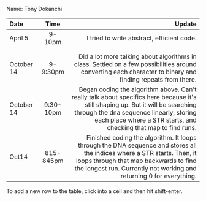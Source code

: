Name: Tony Dokanchi

| Date       |   Time    |                                                                                                                                                                                                                                         Update |
|:-----------|:---------:|----------------------------------------------------------------------------------------------------------------------------------------------------------------------------------------------------------------------------------------------:|
| April 5    |  9-10pm   |                                                                                                                                                                                                     I tried to write abstract, efficient code. |
|            |           |                                                                                                                                                                                                                                               |
|            |           |                                                                                                                                                                                                                                               |
| October 14 | 9-9:30pm  |                                                                                    Did a lot more talking about algorithms in class. Settled on a few possibilities around converting each character to binary and finding repeats from there. |
| October 14 | 9:30-10pm | Began coding the algorithm above. Can't really talk about specifics here because it's still shaping up. But it will be searching through the dna sequence linearly, storing each place where a STR starts, and checking that map to find runs. |
| Oct14      | 815-845pm |      Finished coding the algorithm. It loops through the DNA sequence and stores all the indices where a STR starts. Then, it loops through that map backwards to find the longest run. Currently not working and returning 0 for everything. |


To add a new row to the table, click into a cell and then hit shift-enter.
